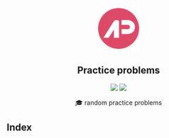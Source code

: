 <p align="center">
  <img src="https://raw.githubusercontent.com/ashishdotme/assets/master/logo.png" alt="drawing" width="100"/>
</p>

<h2 align="center">Practice problems</h2>

<p align="center">
<a href="https://img.shields.io/github/last-commit/ashishdotme/practice-problems?style=for-the-badge"><img src="https://img.shields.io/github/last-commit/ashishdotme/practice-problems?style=for-the-badge"></a>
<a href="https://img.shields.io/github/workflow/status/ashishdotme/practice-problems/Build%20practice-problems/master?style=for-the-badge"><img src="https://img.shields.io/github/workflow/status/ashishdotme/practice-problems/Build%20practice-problems/master?style=for-the-badge"></a>
</p>

<p align="center">🎓 random practice problems</p>

## Index

<!-- index starts -->

<!-- index ends -->
